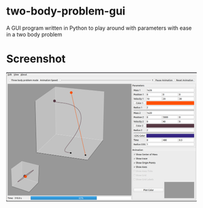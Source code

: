 # two-body-problem-gui
A GUI program written in Python to play around with parameters with ease in a two body problem

# Screenshot

![](Screenshots/pic1.png)
